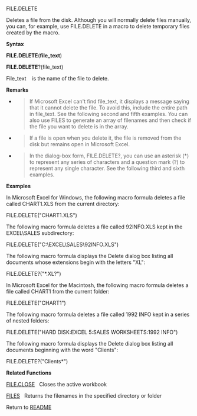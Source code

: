 FILE.DELETE

Deletes a file from the disk. Although you will normally delete files
manually, you can, for example, use FILE.DELETE in a macro to delete
temporary files created by the macro.

**Syntax**

**FILE.DELETE**(**file\_text**)

**FILE.DELETE**?(file\_text)

File\_text&nbsp;&nbsp;&nbsp;&nbsp;is the name of the file to delete.

**Remarks**

  - > If Microsoft Excel can't find file\_text, it displays a message
    > saying that it cannot delete the file. To avoid this, include the
    > entire path in file\_text. See the following second and fifth
    > examples. You can also use FILES to generate an array of filenames
    > and then check if the file you want to delete is in the array.

  - > If a file is open when you delete it, the file is removed from the
    > disk but remains open in Microsoft Excel.

  - > In the dialog-box form, FILE.DELETE?, you can use an asterisk (\*)
    > to represent any series of characters and a question mark (?) to
    > represent any single character. See the following third and sixth
    > examples.


**Examples**

In Microsoft Excel for Windows, the following macro formula deletes a
file called CHART1.XLS from the current directory:

FILE.DELETE("CHART1.XLS")

The following macro formula deletes a file called 92INFO.XLS kept in the
EXCEL\\SALES subdirectory:

FILE.DELETE("C:\\EXCEL\\SALES\\92INFO.XLS")

The following macro formula displays the Delete dialog box listing all
documents whose extensions begin with the letters "XL":

FILE.DELETE?("\*.XL?")

In Microsoft Excel for the Macintosh, the following macro formula
deletes a file called CHART1 from the current folder:

FILE.DELETE("CHART1")

The following macro formula deletes a file called 1992 INFO kept in a
series of nested folders:

FILE.DELETE("HARD DISK:EXCEL 5:SALES WORKSHEETS:1992 INFO")

The following macro formula displays the Delete dialog box listing all
documents beginning with the word "Clients":

FILE.DELETE?("Clients\*")

**Related Functions**

[FILE.CLOSE](FILE.CLOSE.md)&nbsp;&nbsp;&nbsp;Closes the active workbook

[FILES](FILES.md)&nbsp;&nbsp;&nbsp;Returns the filenames in the specified directory
or folder



Return to [README](README.md)

